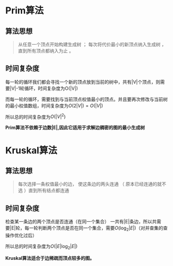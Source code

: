 # Prim算法

## 算法思想

> 从任意一个顶点开始构建生成树 ；
> 每次将代价最小的新顶点纳入生成树 ， 直到所有顶点都纳入为止 。

## 时间复杂度

每一轮的循环我们都会寻找一个新的顶点放到当前的树中，共有|V|个顶点，则需要|V|-1轮循环，时间复杂度为O(|V|)

而每一轮的循环，需要找到与当前顶点权值最小的顶点。并且要再次修改与当前树的最小权值数组，时间复杂度为$O(2|V|) = O(|V|)$

所以总的时间复杂度为$O(|V|^2)$

**Prim算法不依赖于边数|E|,因此它适用于求解边稠密的图的最小生成树**

# Kruskal算法

## 算法思想

> 每次选择一条权值最小的边， 使这条边的两头连通 （ 原本已经连通的就不选 ）直到所有结点都连通

## 时间复杂度

检查某一条边的两个顶点是否连通（在同一个集合）
一共有|E|条边，所以共需要|E|轮，每一轮判断两个顶点是否在同一个集合，需要$O(\log_2 |E|)$（对并查集的查操作优化过后）

所以总的时间复杂度为$O(|E|\log_2|E|)$

**Kruskal算法适合于边稀疏而顶点较多的图。**

